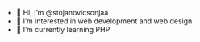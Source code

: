 - 👋 Hi, I’m @stojanovicsonjaa
- 👀 I’m interested in web development and web design
- 🌱 I’m currently learning PHP
